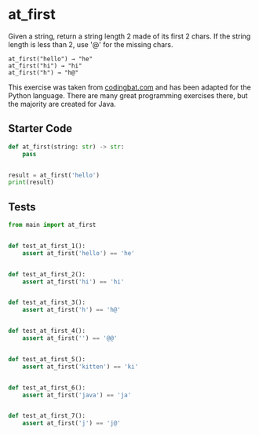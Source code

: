 # at_first





Given a string, return a string length 2 made of its first 2 chars. If the string length is less than 2, use '@' for the missing chars.

```
at_first("hello") → "he"
at_first("hi") → "hi"
at_first("h") → "h@"
```

This exercise was taken from [codingbat.com](https://codingbat.com/prob/p139076) and has been adapted for the Python language. There are many great programming exercises there, but the majority are created for Java.

## Starter Code
```python
def at_first(string: str) -> str:
    pass


result = at_first('hello')
print(result)
```

## Tests
```python
from main import at_first


def test_at_first_1():
    assert at_first('hello') == 'he'


def test_at_first_2():
    assert at_first('hi') == 'hi'


def test_at_first_3():
    assert at_first('h') == 'h@'


def test_at_first_4():
    assert at_first('') == '@@'


def test_at_first_5():
    assert at_first('kitten') == 'ki'


def test_at_first_6():
    assert at_first('java') == 'ja'


def test_at_first_7():
    assert at_first('j') == 'j@'
```
